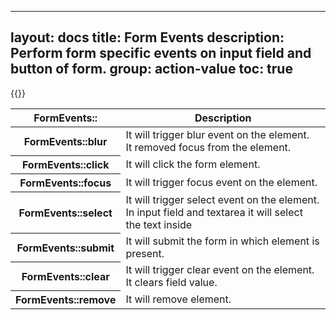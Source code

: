
---
layout: docs
title: Form Events
description: Perform form specific events on input field and button of form.
group: action-value
toc: true
---

{{<img form-events.png>}}

<table class="table">
  <thead>
    <tr>
      <th scope="col">FormEvents::</th>
      <th scope="col">Description</th>
    </tr>
  </thead>
  <tbody>
    <tr>
      <th scope="row">FormEvents::blur</th>
      <td>It will trigger blur event on the element.<br> It removed focus from the element.</td>
    </tr>
    <tr>
      <th scope="row">FormEvents::click</th>
      <td>It will click the form element.</td>
    </tr>
    <tr>
      <th scope="row">FormEvents::focus</th>
      <td>It will trigger focus event on the element.</td>
    </tr>
    <tr>
      <th scope="row">FormEvents::select</th>
      <td>It will trigger select event on the element.<br> In input field and textarea it will select the text inside</td>
    </tr>
    <tr>
      <th scope="row">FormEvents::submit</th>
      <td>It will submit the form in which element is present.</td>
    </tr>
    <tr>
      <th scope="row">FormEvents::clear</th>
      <td>It will trigger clear event on the element.<br> It clears field value.</td>
    </tr>
    <tr>
      <th scope="row">FormEvents::remove</th>
      <td>It will remove element.</td>
    </tr>
  </tbody>
</table>